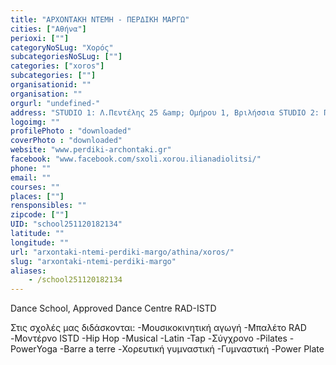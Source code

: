```yaml
---
title: "ΑΡΧΟΝΤΑΚΗ ΝΤΕΜΗ - ΠΕΡΔΙΚΗ ΜΑΡΓΩ"
cities: ["Αθήνα"]
perioxi: [""]
categoryNoSLug: "Χορός"
subcategoriesNoSLug: [""]
categories: ["xoros"]
subcategories: [""]
organisationid: ""
organisation: ""
orgurl: "undefined-"
address: "STUDIO 1: Λ.Πεντέλης 25 &amp; Ομήρου 1, Βριλήσσια STUDIO 2: Π.Μπακογιάννη 43 &amp; Ηρακλείτου, Πάτημα Χαλανδρίου, 15235 Athens, Greece"
logoimg: ""
profilePhoto : "downloaded"
coverPhoto : "downloaded"
website: "www.perdiki-archontaki.gr"
facebook: "www.facebook.com/sxoli.xorou.ilianadiolitsi/"
phone: ""
email: ""
courses: ""
places: [""]
rensponsibles: ""
zipcode: [""]
UID: "school251120182134"
latitude: ""
longitude: ""
url: "arxontaki-ntemi-perdiki-margo/athina/xoros/"
slug: "arxontaki-ntemi-perdiki-margo"
aliases:
    - /school251120182134
---
```



Dance School, Approved Dance Centre RAD-ISTD

Στις σχολές μας διδάσκονται: -Μουσικοκινητική αγωγή -Μπαλέτο RAD -Μοντέρνο ISTD -Hip Hop -Musical -Latin -Tap -Σύγχρονο -Pilates -PowerYoga -Barre a terre -Χορευτική γυμναστική -Γυμναστική -Power Plate